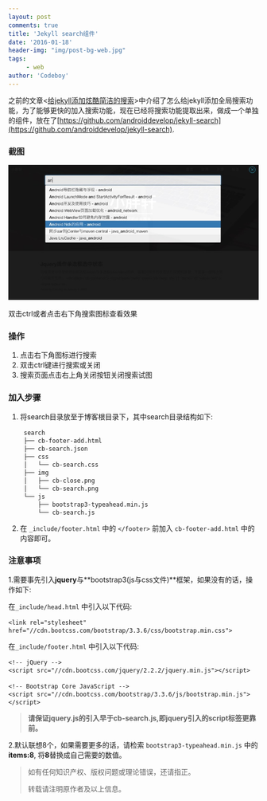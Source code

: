 ```yaml
---
layout: post
comments: true
title: 'Jekyll search组件'
date: '2016-01-18'
header-img: "img/post-bg-web.jpg"
tags:
     - web
author: 'Codeboy'
---
```


之前的文章<[给jekyll添加炫酷简洁的搜索](/2015/07/11/jekyll-search/)>中介绍了怎么给jekyll添加全局搜索功能，为了能够更快的加入搜索功能，现在已经将搜索功能提取出来，做成一个单独的组件，放在了[https://github.com/androiddevelop/jekyll-search](https://github.com/androiddevelop/jekyll-search).

### 截图

![jekyll-search.jpg](/img/jekyll-search.jpg)

双击ctrl或者点击右下角搜索图标查看效果

### 操作

1. 点击右下角图标进行搜索
2. 双击ctrl键进行搜索或关闭
3. 搜索页面点击右上角关闭按钮关闭搜索试图


### 加入步骤

1. 将search目录放至于博客根目录下，其中search目录结构如下:

		search
		├── cb-footer-add.html
		├── cb-search.json
		├── css
		│   └── cb-search.css
		├── img
		│   ├── cb-close.png
		│   └── cb-search.png
		└── js
		    ├── bootstrap3-typeahead.min.js
		    └── cb-search.js


2. 在 `_include/footer.html` 中的 `</footer>` 前加入 `cb-footer-add.html` 中的内容即可。 


### 注意事项

1.需要事先引入**jquery**与**bootstrap3(js与css文件)**框架，如果没有的话，操作如下:

在`_include/head.html` 中引入以下代码:

```
<link rel="stylesheet" href="//cdn.bootcss.com/bootstrap/3.3.6/css/bootstrap.min.css">
```
在`_include/footer.html` 中引入以下代码:

```
<!-- jQuery -->
<script src="//cdn.bootcss.com/jquery/2.2.2/jquery.min.js"></script>

<!-- Bootstrap Core JavaScript -->
<script src="//cdn.bootcss.com/bootstrap/3.3.6/js/bootstrap.min.js"></script>
```
> **请保证jquery.js的引入早于cb-search.js,即jquery引入的script标签更靠前。**

2.默认联想8个，如果需要更多的话，请检索 `bootstrap3-typeahead.min.js` 中的**items:8**, 将**8**替换成自己需要的数值。


> 如有任何知识产权、版权问题或理论错误，还请指正。
>
> 转载请注明原作者及以上信息。
